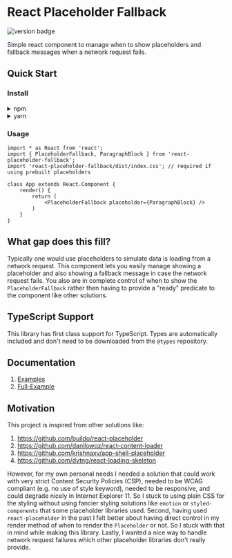 # React Placeholder Fallback

![version badge](https://img.shields.io/badge/version-2.0.0-blue.svg)

Simple react component to manage when to show placeholders and fallback messages when a network request fails.

## Quick Start

### Install

<details>
<summary>npm</summary>

```bash
npm install --save react-placeholder-fallback
```
</details>

<details>
<summary>yarn</summary>

```bash
yarn add react-placeholder-fallback
```
</details>

### Usage

```JSX
import * as React from 'react';
import { PlaceholderFallback, ParagraphBlock } from 'react-placeholder-fallback';
import 'react-placeholder-fallback/dist/index.css'; // required if using prebuilt placeholders

class App extends React.Component {
    render() {
        return (
            <PlaceholderFallback placeholder={ParagraphBlock} />
        )
    }
}
```

## What gap does this fill?

Typically one would use placeholders to simulate data is loading from a network request. This component lets you easily manage showing a placeholder and also showing a fallback message in case the network request fails. You also are in complete control of when to show the `PlaceholderFallback` rather then having to provide a "ready" predicate to the component like other solutions.

## TypeScript Support

This library has first class support for TypeScript. Types are automatically included and don't need to be downloaded from the `@types` repository.

## Documentation

1. [Examples](./docs/Examples.md)
1. [Full-Example](./docs/Full-Example.md)

## Motivation

This project is inspired from other solutions like:
    
1. https://github.com/buildo/react-placeholder
2. https://github.com/danilowoz/react-content-loader
3. https://github.com/krishnaxv/app-shell-placeholder
4. https://github.com/dvtng/react-loading-skeleton

However, for my own personal needs I needed a solution that could work with very strict Content Security Policies (CSP), needed to be WCAG compliant (e.g. no use of style keyword), needed to be responsive, and could degrade nicely in Internet Explorer 11. So I stuck to using plain CSS for the styling without using fancier styling solutions like `emotion` or `styled-components` that some placeholder libraries used. Second, having used `react-placeholder` in the past I felt better about having direct control in my render method of when to render the `Placeholder` or not. So I stuck with that in mind while making this library. Lastly, I wanted a nice way to handle network request failures which other placeholder libraries don't really provide.
